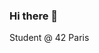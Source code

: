 ### Hi there 👋

<!--
**MassiliaB/MassiliaB** is a ✨ _special_ ✨ repository because its `README.md` (this file) appears on your GitHub profile.

Here are some ideas to get you started:

- 🔭 I’m currently working on ...
-  🌱 I’m currently learning ...
- 👯 I’m looking to collaborate on ...
- 🤔 I’m looking for help with ...
- 💬 Ask me about ...
-  ...
- 😄 Pronouns: ...
- ⚡ Fun fact: ...
-->

Student @ 42 Paris
<!--
###   🌱                    Technical Skills:                         🌱

###[![C](https://img.shields.io/badge/-C-9cf?style=for-the-badge&logo=C&logoColor=white)](https://github.com/MassiliaB)
###[![c++](https://img.shields.io/badge/-C%2B%2B-blue?style=for-the-badge)](https://github.com/MassiliaB)
###[![asm](https://img.shields.io/badge/-asm-informational?style=for-the-badge&logo=asm)](https://github.com/MassiliaB)
###[![Python](https://img.shields.io/badge/python-3670A0?style=for-the-badge&logo=python&logoColor=white)](https://github.com/MassiliaB)
###[![ShellScript](https://img.shields.io/badge/shell_script-%23121011.svg?style=for-the-badge&logo=gnu-bash&logoColor=white)](https://github.com/MassiliaB)

###[![Git](https://img.shields.io/badge/git-%23F05033.svg?style=for-the-badge&logo=git&logoColor=white)](https://github.com/MassiliaB)
###[![Github](https://img.shields.io/badge/github-%23121011.svg?style=for-the-badge&logo=github&logoColor=white&color=black)](https://github.com/MassiliaB)
###[![linux](https://img.shields.io/badge/Linux-FCC624?style=for-the-badge&logo=linux&logoColor=black)](https://github.com/MassiliaB)
###[![vim](https://img.shields.io/badge/VIM-%2311AB00.svg?&style=for-the-badge&logo=vim&logoColor=white)](https://github.com/MassiliaB)
###[![Docker](https://img.shields.io/badge/docker-%230db7ed.svg?style=for-the-badge&logo=docker&logoColor=white)](https://github.com/MassiliaB)


###[![HTML5](https://img.shields.io/badge/html5-%23E34F26.svg?style=for-the-badge&logo=html5&logoColor=white)](https://github.com/MassiliaB)
###[![CSS3](https://img.shields.io/badge/css3-%231572B6.svg?style=for-the-badge&logo=css3&logoColor=white)](https://github.com/MassiliaB)
###[![Vue.js](https://img.shields.io/badge/vuejs-%2335495e.svg?style=for-the-badge&logo=vuedotjs&logoColor=%234FC08D)](https://github.com/MassiliaB)
###[![NestJS](https://img.shields.io/badge/nestjs-%23E0234E.svg?style=for-the-badge&logo=nestjs&logoColor=white)](https://github.com/MassiliaB)
###[![TypeScript](https://img.shields.io/badge/typescript-%23007ACC.svg?style=for-the-badge&logo=typescript&logoColor=white)](https://github.com/MassiliaB)
-->
